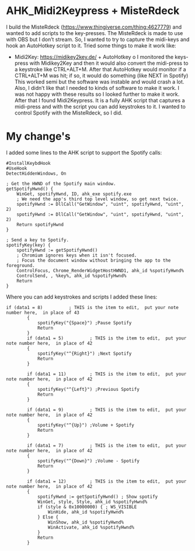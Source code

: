 # AHK_Midi2Keypress + MisteRdeck
I build the MisteRdeck (https://www.thingiverse.com/thing:4627779) and wanted to add scripts to the key-presses. The MisteRdeck is made to use with OBS but I don’t stream. So, I wanted to try to capture the midi-keys and hook an AutoHotkey script to it. Tried some things to make it work like:

- Midi2Key: https://midikey2key.de/ + AutoHotkey o I monitored the keys-press with Midikey2Key and then it would also convert the midi-press to a keystroke like CTRL+ALT+M. After that AutoHotkey would monitor if a CTRL+ALT+M was hit; if so, it would do something (like NEXT in Spotify) This worked semi but the software was instable and would crash a lot. Also, I didn’t like that I needed to kinds of software to make it work.
I was not happy with these results so I looked further to make it work. After that I found Midi2Keypress. It is a fully AHK script that captures a midi-press and with the script you can add keystrokes to it. I wanted to control Spotify with the MisteRdeck, so I did.

# My change's
I added some lines to the AHK script to support the Spotify calls:
```
#InstallKeybdHook
#UseHook
DetectHiddenWindows, On

; Get the HWND of the Spotify main window.
getSpotifyHwnd() {
	WinGet, spotifyHwnd, ID, ahk_exe spotify.exe
	; We need the app's third top level window, so get next twice.
	spotifyHwnd := DllCall("GetWindow", "uint", spotifyHwnd, "uint", 2)
	spotifyHwnd := DllCall("GetWindow", "uint", spotifyHwnd, "uint", 2)
	Return spotifyHwnd
}

; Send a key to Spotify.
spotifyKey(key) {
	spotifyHwnd := getSpotifyHwnd()
	; Chromium ignores keys when it isn't focused.
	; Focus the document window without bringing the app to the foreground.
	ControlFocus, Chrome_RenderWidgetHostHWND1, ahk_id %spotifyHwnd%
	ControlSend, , %key%, ahk_id %spotifyHwnd%
	Return
}
```

Where you can add keystrokes and scripts I added these lines:
```
if (data1 = 8)			; THIS is the item to edit,  put your note number here,  in place of 43
		{
			spotifyKey("{Space}") ;Pause Spotify
			Return
		}
		if (data1 = 5)			; THIS is the item to edit,  put your note number here,  in place of 42
		{
			spotifyKey("^{Right}") ;Next Spotify
			Return
		}
		
		if (data1 = 11)			; THIS is the item to edit,  put your note number here,  in place of 42
		{
			spotifyKey("^{Left}") ;Previous Spotify
			Return
		}

		if (data1 = 9)			; THIS is the item to edit,  put your note number here,  in place of 42
		{
			spotifyKey("^{Up}") ;Volume + Spotify
			Return
		}

		if (data1 = 7)			; THIS is the item to edit,  put your note number here,  in place of 42
		{
			spotifyKey("^{Down}") ;Volume - Spotify
			Return
		}

		if (data1 = 12)			; THIS is the item to edit,  put your note number here,  in place of 42
		{
			spotifyHwnd := getSpotifyHwnd() ; Show spotify
			WinGet, style, Style, ahk_id %spotifyHwnd%
			if (style & 0x10000000) { ; WS_VISIBLE
				WinHide, ahk_id %spotifyHwnd%
			} Else {
				WinShow, ahk_id %spotifyHwnd%
				WinActivate, ahk_id %spotifyHwnd%
			}
			Return
		}
```
